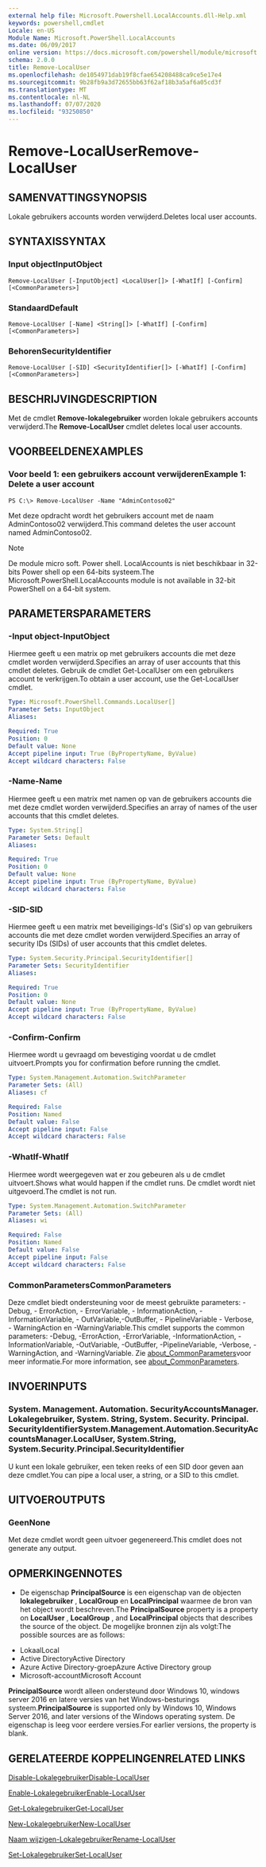 ```yaml
---
external help file: Microsoft.Powershell.LocalAccounts.dll-Help.xml
keywords: powershell,cmdlet
Locale: en-US
Module Name: Microsoft.PowerShell.LocalAccounts
ms.date: 06/09/2017
online version: https://docs.microsoft.com/powershell/module/microsoft.powershell.localaccounts/remove-localuser?view=powershell-5.1&WT.mc_id=ps-gethelp
schema: 2.0.0
title: Remove-LocalUser
ms.openlocfilehash: de1054971dab19f8cfae654208488ca9ce5e17e4
ms.sourcegitcommit: 9b28fb9a3d72655bb63f62af18b3a5af6a05cd3f
ms.translationtype: MT
ms.contentlocale: nl-NL
ms.lasthandoff: 07/07/2020
ms.locfileid: "93250850"
---
```

# <span data-ttu-id="b5c8e-103">Remove-LocalUser</span><span class="sxs-lookup"><span data-stu-id="b5c8e-103">Remove-LocalUser</span></span>

## <span data-ttu-id="b5c8e-104">SAMENVATTING</span><span class="sxs-lookup"><span data-stu-id="b5c8e-104">SYNOPSIS</span></span>
<span data-ttu-id="b5c8e-105">Lokale gebruikers accounts worden verwijderd.</span><span class="sxs-lookup"><span data-stu-id="b5c8e-105">Deletes local user accounts.</span></span>

## <span data-ttu-id="b5c8e-106">SYNTAXIS</span><span class="sxs-lookup"><span data-stu-id="b5c8e-106">SYNTAX</span></span>

### <span data-ttu-id="b5c8e-107">Input object</span><span class="sxs-lookup"><span data-stu-id="b5c8e-107">InputObject</span></span>

```
Remove-LocalUser [-InputObject] <LocalUser[]> [-WhatIf] [-Confirm] [<CommonParameters>]
```

### <span data-ttu-id="b5c8e-108">Standaard</span><span class="sxs-lookup"><span data-stu-id="b5c8e-108">Default</span></span>

```
Remove-LocalUser [-Name] <String[]> [-WhatIf] [-Confirm] [<CommonParameters>]
```

### <span data-ttu-id="b5c8e-109">Behoren</span><span class="sxs-lookup"><span data-stu-id="b5c8e-109">SecurityIdentifier</span></span>

```
Remove-LocalUser [-SID] <SecurityIdentifier[]> [-WhatIf] [-Confirm] [<CommonParameters>]
```

## <span data-ttu-id="b5c8e-110">BESCHRIJVING</span><span class="sxs-lookup"><span data-stu-id="b5c8e-110">DESCRIPTION</span></span>
<span data-ttu-id="b5c8e-111">Met de cmdlet **Remove-lokalegebruiker** worden lokale gebruikers accounts verwijderd.</span><span class="sxs-lookup"><span data-stu-id="b5c8e-111">The **Remove-LocalUser** cmdlet deletes local user accounts.</span></span>

## <span data-ttu-id="b5c8e-112">VOORBEELDEN</span><span class="sxs-lookup"><span data-stu-id="b5c8e-112">EXAMPLES</span></span>

### <span data-ttu-id="b5c8e-113">Voor beeld 1: een gebruikers account verwijderen</span><span class="sxs-lookup"><span data-stu-id="b5c8e-113">Example 1: Delete a user account</span></span>

```
PS C:\> Remove-LocalUser -Name "AdminContoso02"
```

<span data-ttu-id="b5c8e-114">Met deze opdracht wordt het gebruikers account met de naam AdminContoso02 verwijderd.</span><span class="sxs-lookup"><span data-stu-id="b5c8e-114">This command deletes the user account named AdminContoso02.</span></span>

> [!NOTE]
> <span data-ttu-id="b5c8e-115">De module micro soft. Power shell. LocalAccounts is niet beschikbaar in 32-bits Power shell op een 64-bits systeem.</span><span class="sxs-lookup"><span data-stu-id="b5c8e-115">The Microsoft.PowerShell.LocalAccounts module is not available in 32-bit PowerShell on a 64-bit system.</span></span>

## <span data-ttu-id="b5c8e-116">PARAMETERS</span><span class="sxs-lookup"><span data-stu-id="b5c8e-116">PARAMETERS</span></span>

### <span data-ttu-id="b5c8e-117">-Input object</span><span class="sxs-lookup"><span data-stu-id="b5c8e-117">-InputObject</span></span>
<span data-ttu-id="b5c8e-118">Hiermee geeft u een matrix op met gebruikers accounts die met deze cmdlet worden verwijderd.</span><span class="sxs-lookup"><span data-stu-id="b5c8e-118">Specifies an array of user accounts that this cmdlet deletes.</span></span>
<span data-ttu-id="b5c8e-119">Gebruik de cmdlet Get-LocalUser om een gebruikers account te verkrijgen.</span><span class="sxs-lookup"><span data-stu-id="b5c8e-119">To obtain a user account, use the Get-LocalUser cmdlet.</span></span>

```yaml
Type: Microsoft.PowerShell.Commands.LocalUser[]
Parameter Sets: InputObject
Aliases:

Required: True
Position: 0
Default value: None
Accept pipeline input: True (ByPropertyName, ByValue)
Accept wildcard characters: False
```

### <span data-ttu-id="b5c8e-120">-Name</span><span class="sxs-lookup"><span data-stu-id="b5c8e-120">-Name</span></span>
<span data-ttu-id="b5c8e-121">Hiermee geeft u een matrix met namen op van de gebruikers accounts die met deze cmdlet worden verwijderd.</span><span class="sxs-lookup"><span data-stu-id="b5c8e-121">Specifies an array of names of the user accounts that this cmdlet deletes.</span></span>

```yaml
Type: System.String[]
Parameter Sets: Default
Aliases:

Required: True
Position: 0
Default value: None
Accept pipeline input: True (ByPropertyName, ByValue)
Accept wildcard characters: False
```

### <span data-ttu-id="b5c8e-122">-SID</span><span class="sxs-lookup"><span data-stu-id="b5c8e-122">-SID</span></span>
<span data-ttu-id="b5c8e-123">Hiermee geeft u een matrix met beveiligings-Id's (Sid's) op van gebruikers accounts die met deze cmdlet worden verwijderd.</span><span class="sxs-lookup"><span data-stu-id="b5c8e-123">Specifies an array of security IDs (SIDs) of user accounts that this cmdlet deletes.</span></span>

```yaml
Type: System.Security.Principal.SecurityIdentifier[]
Parameter Sets: SecurityIdentifier
Aliases:

Required: True
Position: 0
Default value: None
Accept pipeline input: True (ByPropertyName, ByValue)
Accept wildcard characters: False
```

### <span data-ttu-id="b5c8e-124">-Confirm</span><span class="sxs-lookup"><span data-stu-id="b5c8e-124">-Confirm</span></span>
<span data-ttu-id="b5c8e-125">Hiermee wordt u gevraagd om bevestiging voordat u de cmdlet uitvoert.</span><span class="sxs-lookup"><span data-stu-id="b5c8e-125">Prompts you for confirmation before running the cmdlet.</span></span>

```yaml
Type: System.Management.Automation.SwitchParameter
Parameter Sets: (All)
Aliases: cf

Required: False
Position: Named
Default value: False
Accept pipeline input: False
Accept wildcard characters: False
```

### <span data-ttu-id="b5c8e-126">-WhatIf</span><span class="sxs-lookup"><span data-stu-id="b5c8e-126">-WhatIf</span></span>
<span data-ttu-id="b5c8e-127">Hiermee wordt weergegeven wat er zou gebeuren als u de cmdlet uitvoert.</span><span class="sxs-lookup"><span data-stu-id="b5c8e-127">Shows what would happen if the cmdlet runs.</span></span>
<span data-ttu-id="b5c8e-128">De cmdlet wordt niet uitgevoerd.</span><span class="sxs-lookup"><span data-stu-id="b5c8e-128">The cmdlet is not run.</span></span>

```yaml
Type: System.Management.Automation.SwitchParameter
Parameter Sets: (All)
Aliases: wi

Required: False
Position: Named
Default value: False
Accept pipeline input: False
Accept wildcard characters: False
```

### <span data-ttu-id="b5c8e-129">CommonParameters</span><span class="sxs-lookup"><span data-stu-id="b5c8e-129">CommonParameters</span></span>
<span data-ttu-id="b5c8e-130">Deze cmdlet biedt ondersteuning voor de meest gebruikte parameters: -Debug, - ErrorAction, - ErrorVariable, - InformationAction, -InformationVariable, - OutVariable,-OutBuffer, - PipelineVariable - Verbose, - WarningAction en -WarningVariable.</span><span class="sxs-lookup"><span data-stu-id="b5c8e-130">This cmdlet supports the common parameters: -Debug, -ErrorAction, -ErrorVariable, -InformationAction, -InformationVariable, -OutVariable, -OutBuffer, -PipelineVariable, -Verbose, -WarningAction, and -WarningVariable.</span></span> <span data-ttu-id="b5c8e-131">Zie [about_CommonParameters](https://go.microsoft.com/fwlink/?LinkID=113216)voor meer informatie.</span><span class="sxs-lookup"><span data-stu-id="b5c8e-131">For more information, see [about_CommonParameters](https://go.microsoft.com/fwlink/?LinkID=113216).</span></span>

## <span data-ttu-id="b5c8e-132">INVOER</span><span class="sxs-lookup"><span data-stu-id="b5c8e-132">INPUTS</span></span>

### <span data-ttu-id="b5c8e-133">System. Management. Automation. SecurityAccountsManager. Lokalegebruiker, System. String, System. Security. Principal. SecurityIdentifier</span><span class="sxs-lookup"><span data-stu-id="b5c8e-133">System.Management.Automation.SecurityAccountsManager.LocalUser, System.String, System.Security.Principal.SecurityIdentifier</span></span>
<span data-ttu-id="b5c8e-134">U kunt een lokale gebruiker, een teken reeks of een SID door geven aan deze cmdlet.</span><span class="sxs-lookup"><span data-stu-id="b5c8e-134">You can pipe a local user, a string, or a SID to this cmdlet.</span></span>

## <span data-ttu-id="b5c8e-135">UITVOER</span><span class="sxs-lookup"><span data-stu-id="b5c8e-135">OUTPUTS</span></span>

### <span data-ttu-id="b5c8e-136">Geen</span><span class="sxs-lookup"><span data-stu-id="b5c8e-136">None</span></span>
<span data-ttu-id="b5c8e-137">Met deze cmdlet wordt geen uitvoer gegenereerd.</span><span class="sxs-lookup"><span data-stu-id="b5c8e-137">This cmdlet does not generate any output.</span></span>

## <span data-ttu-id="b5c8e-138">OPMERKINGEN</span><span class="sxs-lookup"><span data-stu-id="b5c8e-138">NOTES</span></span>

* <span data-ttu-id="b5c8e-139">De eigenschap **PrincipalSource** is een eigenschap van de objecten **lokalegebruiker** , **LocalGroup** en **LocalPrincipal** waarmee de bron van het object wordt beschreven.</span><span class="sxs-lookup"><span data-stu-id="b5c8e-139">The **PrincipalSource** property is a property on **LocalUser** , **LocalGroup** , and **LocalPrincipal** objects that describes the source of the object.</span></span> <span data-ttu-id="b5c8e-140">De mogelijke bronnen zijn als volgt:</span><span class="sxs-lookup"><span data-stu-id="b5c8e-140">The possible sources are as follows:</span></span>

- <span data-ttu-id="b5c8e-141">Lokaal</span><span class="sxs-lookup"><span data-stu-id="b5c8e-141">Local</span></span>
- <span data-ttu-id="b5c8e-142">Active Directory</span><span class="sxs-lookup"><span data-stu-id="b5c8e-142">Active Directory</span></span>
- <span data-ttu-id="b5c8e-143">Azure Active Directory-groep</span><span class="sxs-lookup"><span data-stu-id="b5c8e-143">Azure Active Directory group</span></span>
- <span data-ttu-id="b5c8e-144">Microsoft-account</span><span class="sxs-lookup"><span data-stu-id="b5c8e-144">Microsoft Account</span></span>

<span data-ttu-id="b5c8e-145">**PrincipalSource** wordt alleen ondersteund door Windows 10, windows server 2016 en latere versies van het Windows-besturings systeem.</span><span class="sxs-lookup"><span data-stu-id="b5c8e-145">**PrincipalSource** is supported only by Windows 10, Windows Server 2016, and later versions of the Windows operating system.</span></span> <span data-ttu-id="b5c8e-146">De eigenschap is leeg voor eerdere versies.</span><span class="sxs-lookup"><span data-stu-id="b5c8e-146">For earlier versions, the property is blank.</span></span>

## <span data-ttu-id="b5c8e-147">GERELATEERDE KOPPELINGEN</span><span class="sxs-lookup"><span data-stu-id="b5c8e-147">RELATED LINKS</span></span>

[<span data-ttu-id="b5c8e-148">Disable-Lokalegebruiker</span><span class="sxs-lookup"><span data-stu-id="b5c8e-148">Disable-LocalUser</span></span>](Disable-LocalUser.md)

[<span data-ttu-id="b5c8e-149">Enable-Lokalegebruiker</span><span class="sxs-lookup"><span data-stu-id="b5c8e-149">Enable-LocalUser</span></span>](Enable-LocalUser.md)

[<span data-ttu-id="b5c8e-150">Get-Lokalegebruiker</span><span class="sxs-lookup"><span data-stu-id="b5c8e-150">Get-LocalUser</span></span>](Get-LocalUser.md)

[<span data-ttu-id="b5c8e-151">New-Lokalegebruiker</span><span class="sxs-lookup"><span data-stu-id="b5c8e-151">New-LocalUser</span></span>](New-LocalUser.md)

[<span data-ttu-id="b5c8e-152">Naam wijzigen-Lokalegebruiker</span><span class="sxs-lookup"><span data-stu-id="b5c8e-152">Rename-LocalUser</span></span>](Rename-LocalUser.md)

[<span data-ttu-id="b5c8e-153">Set-Lokalegebruiker</span><span class="sxs-lookup"><span data-stu-id="b5c8e-153">Set-LocalUser</span></span>](Set-LocalUser.md)
